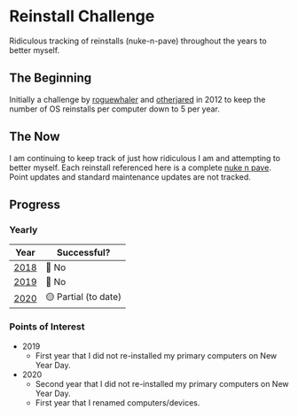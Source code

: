 # Reinstall Challenge
Ridiculous tracking of reinstalls (nuke-n-pave) throughout the years to better myself.

## The Beginning
Initially a challenge by [roguewhaler](https://roguewhaler.net/) and [otherjared](https://otherjared.net/) in 2012 to keep the number of OS reinstalls per computer down to 5 per year.

## The Now
I am continuing to keep track of just how ridiculous I am and attempting to better myself. Each reinstall referenced here is a complete [nuke n pave](https://www.urbandictionary.com/define.php?term=nuke%20n%20pave). Point updates and standard maintenance updates are not tracked.

## Progress

### Yearly

| Year                                                                      | Successful?                       |
| ------------------------------------------------------------------------- | --------------------------------- |
| [2018](https://github.com/ktnjared/reinstall-challenge/blob/main/2018.md) | :red_circle: No                   |
| [2019](https://github.com/ktnjared/reinstall-challenge/blob/main/2019.md) | :red_circle: No                   |
| [2020](https://github.com/ktnjared/reinstall-challenge/blob/main/2020.md) | :yellow_circle: Partial (to date) |

### Points of Interest

- 2019
  - First year that I did not re-installed my primary computers on New Year Day.
- 2020
  - Second year that I did not re-installed my primary computers on New Year Day.
  - First year that I renamed computers/devices.